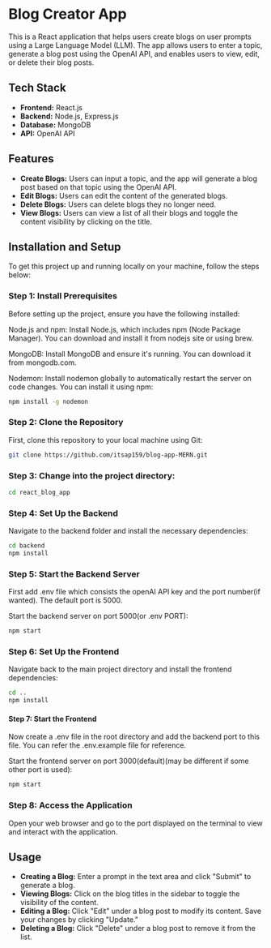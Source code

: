 # Blog Creator App

This is a React application that helps users create blogs on user prompts using a Large Language Model (LLM). The app allows users to enter a topic, generate a blog post using the OpenAI API, and enables users to view, edit, or delete their blog posts.

## Tech Stack

- **Frontend:** React.js
- **Backend:** Node.js, Express.js
- **Database:** MongoDB
- **API:** OpenAI API

## Features

- **Create Blogs:** Users can input a topic, and the app will generate a blog post based on that topic using the OpenAI API.
- **Edit Blogs:** Users can edit the content of the generated blogs.
- **Delete Blogs:** Users can delete blogs they no longer need.
- **View Blogs:** Users can view a list of all their blogs and toggle the content visibility by clicking on the title.

## Installation and Setup

To get this project up and running locally on your machine, follow the steps below:
### Step 1: Install Prerequisites
Before setting up the project, ensure you have the following installed:

Node.js and npm: Install Node.js, which includes npm (Node Package Manager). You can download and install it from nodejs site or using brew.

MongoDB: Install MongoDB and ensure it's running. You can download it from mongodb.com.

Nodemon: Install nodemon globally to automatically restart the server on code changes. You can install it using npm:

```bash
npm install -g nodemon
```
### Step 2: Clone the Repository

First, clone this repository to your local machine using Git:
```bash
git clone https://github.com/itsap159/blog-app-MERN.git
```

### Step 3: Change into the project directory:
```bash
cd react_blog_app
```

### Step 4: Set Up the Backend

Navigate to the backend folder and install the necessary dependencies:

```bash
cd backend
npm install
```

### Step 5: Start the Backend Server

First add .env file which consists the openAI API key and the port number(if wanted). The default port is 5000.

Start the backend server on port 5000(or .env PORT):

```bash
npm start
```

### Step 6: Set Up the Frontend
Navigate back to the main project directory and install the frontend dependencies:
```bash
cd ..
npm install
```

#### Step 7: Start the Frontend

Now create a .env file in the root directory and add the backend port to this file. You can refer the .env.example file for reference.

Start the frontend server on port 3000(default)(may be different if some other port is used):

```bash
npm start
```

### Step 8: Access the Application

Open your web browser and go to the port displayed on the terminal to view and interact with the application.

## Usage

- **Creating a Blog:** Enter a prompt in the text area and click "Submit" to generate a blog.
- **Viewing Blogs:** Click on the blog titles in the sidebar to toggle the visibility of the content.
- **Editing a Blog:** Click "Edit" under a blog post to modify its content. Save your changes by clicking "Update."
- **Deleting a Blog:** Click "Delete" under a blog post to remove it from the list.
